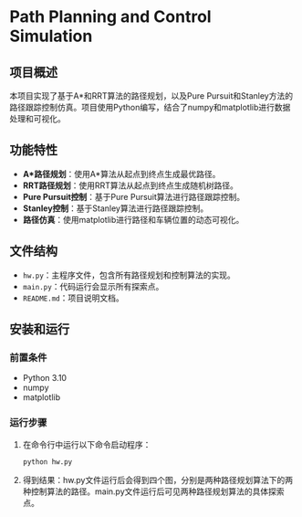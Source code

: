 # Path Planning and Control Simulation

## 项目概述
本项目实现了基于A*和RRT算法的路径规划，以及Pure Pursuit和Stanley方法的路径跟踪控制仿真。项目使用Python编写，结合了numpy和matplotlib进行数据处理和可视化。

## 功能特性
- **A*路径规划**：使用A*算法从起点到终点生成最优路径。
- **RRT路径规划**：使用RRT算法从起点到终点生成随机树路径。
- **Pure Pursuit控制**：基于Pure Pursuit算法进行路径跟踪控制。
- **Stanley控制**：基于Stanley算法进行路径跟踪控制。
- **路径仿真**：使用matplotlib进行路径和车辆位置的动态可视化。

## 文件结构
- `hw.py`：主程序文件，包含所有路径规划和控制算法的实现。
- `main.py`：代码运行会显示所有探索点。
- `README.md`：项目说明文档。

## 安装和运行
### 前置条件
- Python 3.10
- numpy
- matplotlib

### 运行步骤
1. 在命令行中运行以下命令启动程序：
    ```bash
    python hw.py
    ```

2. 得到结果：hw.py文件运行后会得到四个图，分别是两种路径规划算法下的两种控制算法的路径。main.py文件运行后可见两种路径规划算法的具体探索点。
